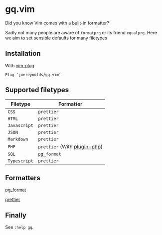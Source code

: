 # gq.vim

Did you know Vim comes with a built-in formatter?

Sadly not many people are aware of `formatprg` or its friend `equalprg`.
Here we aim to set sensible defaults for many filetypes

## Installation

With [vim-plug](https://github.com/junegunn/vim-plug)

```
Plug 'joereynolds/gq.vim'
```

## Supported filetypes

| Filetype     | Formatter                                                              |
| ------------ | ---------------------------------------------------------------------- |
| `CSS`        | `prettier`                                                             |
| `HTML`       | `prettier`                                                             |
| `Javascript` | `prettier`                                                             |
| `JSON`       | `prettier`                                                             |
| `Markdown`   | `prettier`                                                             |
| `PHP`        | `prettier` (With [plugin-php](https://github.com/prettier/plugin-php)) |
| `SQL`        | `pg_format`                                                            |
| `Typescript` | `prettier`                                                             |

## Formatters

[pg_format](https://github.com/darold/pgFormatter)

[prettier](https://github.com/prettier/prettier)

## Finally

See `:help gq`.
